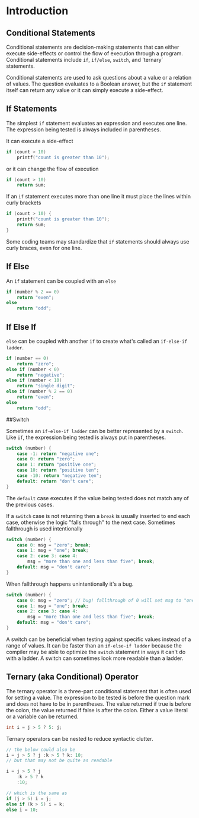 # Introduction

## Conditional Statements

Conditional statements are decision-making statements that can either execute
side-effects or control the flow of execution through a program. Conditional 
statements include `if`, `if/else`, `switch`, and 'ternary` statements.

Conditional statements are used to ask questions about a value or a relation of
values. The question evaluates to a Boolean answer, but the `if` statement
itself can return any value or it can simply execute a side-effect.

## If Statements

The simplest `if` statement evaluates an expression and executes one line. The
expression being tested is always included in parentheses.

It can execute a side-effect

```c
if (count > 10)
    printf("count is greater than 10");
```

or it can change the flow of execution


```c
if (count > 10)
    return sum;
```

If an `if` statement executes more than one line it must place the lines within
curly brackets

```c
if (count > 10) {
    printf("count is greater than 10");
    return sum;
}
```

Some coding teams may standardize that `if` statements should always use curly
braces, even for one line.


## If Else

An `if` statement can be coupled with an `else`

```c
if (number % 2 == 0)
    return "even";
else
    return "odd";
```

## If Else If


`else` can be coupled with another `if` to create what's called
an `if-else-if ladder`.

```c
if (number == 0)
    return "zero";
else if (number < 0)
    return "negative";
else if (number < 10)
    return "single digit";   
else if (number % 2 == 0)
    return "even";
else
    return "odd";
```

##Switch


Sometimes an `if-else-if ladder` can be better represented by a
`switch`. Like `if`, the expression being tested is always put
in parentheses.

```c
switch (number) {
    case -1: return "negative one";
    case 0: return "zero";
    case 1: return "positive one";
    case 10: return "positive ten";
    case -10: return "negative ten";
    default: return "don't care";
}
```

The `default` case executes if the value being tested does not
match any of the previous cases.

If a `switch` case is not returning then a `break` is usually
inserted to end each case, otherwise the logic "falls through"
to the next case. Sometimes fallthrough is used
intentionally

```c
switch (number) {
    case 0: msg = "zero"; break;
    case 1: msg = "one"; break;
    case 2: case 3: case 4:
        msg = "more than one and less than five"; break;
    default: msg = "don't care";
}
```

When fallthrough happens unintentionally it's a bug.

```c
switch (number) {
    case 0: msg = "zero"; // bug! fallthrough of 0 will set msg to "one"
    case 1: msg = "one"; break; 
    case 2: case 3: case 4:
        msg = "more than one and less than five"; break;
    default: msg = "don't care";
}
```

A switch can be beneficial when testing against specific values
instead of a range of values. It can be faster than an
`if-else-if ladder` because the compiler may be able to optimize
the `switch` statement in ways it can't do with a ladder. A switch
can sometimes look more readable than a ladder.

## Ternary (aka Conditional) Operator

The ternary operator is a three-part conditional statement that is
often used for setting a value. The expression to be tested is
before the question mark and does not have to be in parentheses.
The value returned if true is before the colon, the value returned
if false is after the colon. Either a value literal or a variable
can be returned.

```c
int i = j > 5 ? 5: j;
```

Ternary operators can be nested to reduce syntactic clutter.

```c
// the below could also be 
i = j > 5 ? j :k > 5 ? k: 10;
// but that may not be quite as readable

i = j > 5 ? j
    :k > 5 ? k
    :10;

// which is the same as
if (j > 5) i = j;
else if (k > 5) i = k;
else i = 10;
```
